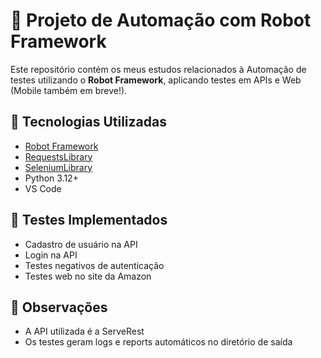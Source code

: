 # 🤖 Projeto de Automação com Robot Framework

Este repositório contém os meus estudos relacionados à Automação de testes utilizando o **Robot Framework**, aplicando testes em APIs e Web (Mobile também em breve!).

## 🧪 Tecnologias Utilizadas

- [Robot Framework](https://robotframework.org/)
- [RequestsLibrary](https://marketsquare.github.io/robotframework-requests/)
- [SeleniumLibrary](https://robotframework.org/SeleniumLibrary/)
- Python 3.12+
- VS Code

##  📌 Testes Implementados
 
 - Cadastro de usuário na API 
 - Login na API 
 - Testes negativos de autenticação
 - Testes web no site da Amazon

##  📝 Observações
 
 - A API utilizada é a ServeRest
 - Os testes geram logs e reports automáticos no diretório de saída
